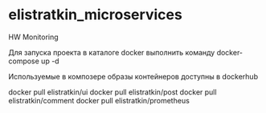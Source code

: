 # elistratkin_microservices

HW Monitoring

Для запуска проекта в каталоге docker выполнить команду
docker-compose up -d

Используемые в композере образы контейнеров доступны в dockerhub

docker pull elistratkin/ui
docker pull elistratkin/post
docker pull elistratkin/comment
docker pull elistratkin/prometheus
